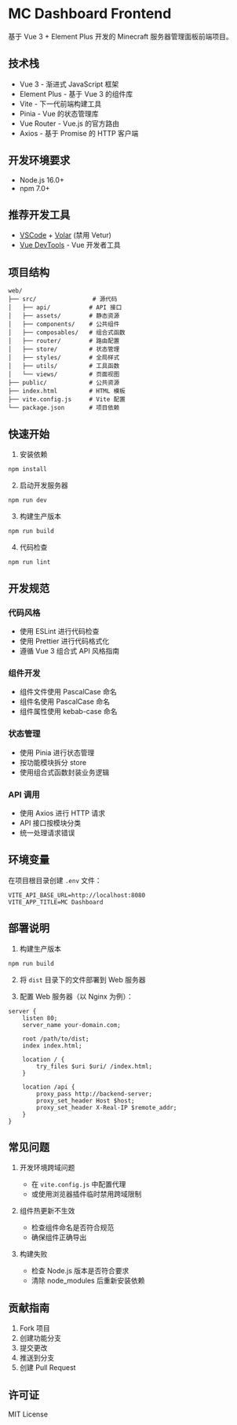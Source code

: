 # MC Dashboard Frontend

基于 Vue 3 + Element Plus 开发的 Minecraft 服务器管理面板前端项目。

## 技术栈

- Vue 3 - 渐进式 JavaScript 框架
- Element Plus - 基于 Vue 3 的组件库
- Vite - 下一代前端构建工具
- Pinia - Vue 的状态管理库
- Vue Router - Vue.js 的官方路由
- Axios - 基于 Promise 的 HTTP 客户端

## 开发环境要求

- Node.js 16.0+
- npm 7.0+

## 推荐开发工具

- [VSCode](https://code.visualstudio.com/) + [Volar](https://marketplace.visualstudio.com/items?itemName=Vue.volar) (禁用 Vetur)
- [Vue DevTools](https://devtools.vuejs.org/) - Vue 开发者工具

## 项目结构

```
web/
├── src/                # 源代码
│   ├── api/           # API 接口
│   ├── assets/        # 静态资源
│   ├── components/    # 公共组件
│   ├── composables/   # 组合式函数
│   ├── router/        # 路由配置
│   ├── store/         # 状态管理
│   ├── styles/        # 全局样式
│   ├── utils/         # 工具函数
│   └── views/         # 页面视图
├── public/            # 公共资源
├── index.html         # HTML 模板
├── vite.config.js     # Vite 配置
└── package.json       # 项目依赖
```

## 快速开始

1. 安装依赖
```bash
npm install
```

2. 启动开发服务器
```bash
npm run dev
```

3. 构建生产版本
```bash
npm run build
```

4. 代码检查
```bash
npm run lint
```

## 开发规范

### 代码风格
- 使用 ESLint 进行代码检查
- 使用 Prettier 进行代码格式化
- 遵循 Vue 3 组合式 API 风格指南

### 组件开发
- 组件文件使用 PascalCase 命名
- 组件名使用 PascalCase 命名
- 组件属性使用 kebab-case 命名

### 状态管理
- 使用 Pinia 进行状态管理
- 按功能模块拆分 store
- 使用组合式函数封装业务逻辑

### API 调用
- 使用 Axios 进行 HTTP 请求
- API 接口按模块分类
- 统一处理请求错误

## 环境变量

在项目根目录创建 `.env` 文件：

```env
VITE_API_BASE_URL=http://localhost:8080
VITE_APP_TITLE=MC Dashboard
```

## 部署说明

1. 构建生产版本
```bash
npm run build
```

2. 将 `dist` 目录下的文件部署到 Web 服务器

3. 配置 Web 服务器（以 Nginx 为例）：
```nginx
server {
    listen 80;
    server_name your-domain.com;

    root /path/to/dist;
    index index.html;

    location / {
        try_files $uri $uri/ /index.html;
    }

    location /api {
        proxy_pass http://backend-server;
        proxy_set_header Host $host;
        proxy_set_header X-Real-IP $remote_addr;
    }
}
```

## 常见问题

1. 开发环境跨域问题
   - 在 `vite.config.js` 中配置代理
   - 或使用浏览器插件临时禁用跨域限制

2. 组件热更新不生效
   - 检查组件命名是否符合规范
   - 确保组件正确导出

3. 构建失败
   - 检查 Node.js 版本是否符合要求
   - 清除 node_modules 后重新安装依赖

## 贡献指南

1. Fork 项目
2. 创建功能分支
3. 提交更改
4. 推送到分支
5. 创建 Pull Request

## 许可证

MIT License
